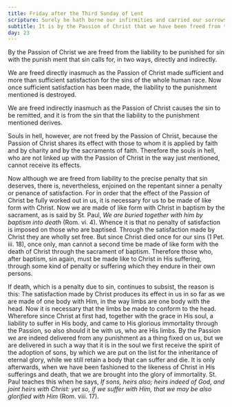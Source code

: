 ```yaml
---
title: Friday after the Third Sunday of Lent
scripture: Surely he hath borne our infirmities and carried our sorrows.--Isaias liii. 4.
subtitle: It is by the Passion of Christ that we have been freed from the punishment due to sin
day: 23
---
```


By the Passion of Christ we are freed from the liability to be punished for sin with the punish ment that sin calls for, in two ways, directly and indirectly.

We are freed directly inasmuch as the Passion of Christ made sufficient and more than sufficient satisfaction for the sins of the whole human race. Now once sufficient satisfaction has been made, the liability to the punishment mentioned is destroyed.

We are freed indirectly inasmuch as the Passion of Christ causes the sin to be remitted, and it is from the sin that the liability to the punishment mentioned derives.

Souls in hell, however, are not freed by the Passion of Christ, because the Passion of Christ shares its effect with those to whom it is applied by faith and by charity and by the sacraments of faith. Therefore the souls in hell, who are not linked up with the Passion of Christ in the way just mentioned, cannot receive its effects.

Now although we are freed from liability to the precise penalty that sin deserves, there is, nevertheless, enjoined on the repentant sinner a penalty or penance of satisfaction. For in order that the effect of the Passion of Christ be fully worked out in us, it is necessary for us to be made of like form with Christ. Now we are made of like form with Christ in baptism by the sacrament, as is said by St. Paul, _We are buried together with him by baptism into death_ (Rom. vi. 4). Whence it is that no penalty of satisfaction is imposed on those who are baptised. Through the satisfaction made by Christ they are wholly set free. But since Christ died once for our sins (1 Pet. iii. 18), once only, man cannot a second time be made of like form with the death of Christ through the sacrament of baptism. Therefore those who, after baptism, sin again, must be made like to Christ in His suffering, through some kind of penalty or suffering which they endure in their own persons.

If death, which is a penalty due to sin, continues to subsist, the reason is this: The satisfaction made by Christ produces its effect in us in so far as we are made of one body with Him, in the way limbs are one body with the head. Now it is necessary that the limbs be made to conform to the head. Wherefore since Christ at first had, together with the grace in His soul, a liability to suffer in His body, and came to His glorious immortality through the Passion, so also should it be with us, who are His limbs. By the Passion we are indeed delivered from any punishment as a thing fixed on us, but we are delivered in such a way that it is in the soul we first receive the spirit of the adoption of sons, by which we are put on the list for the inheritance of eternal glory, while we still retain a body that can suffer and die. It is only afterwards, when we have been fashioned to the likeness of Christ in His sufferings and death, that we are brought into the glory of immortality. St. Paul teaches this when he says, _If sons, heirs also; heirs indeed of God, and joint heirs with Christ: yet so, if we suffer with Him, that we may be also glorified with Him_ (Rom. viii. 17).
